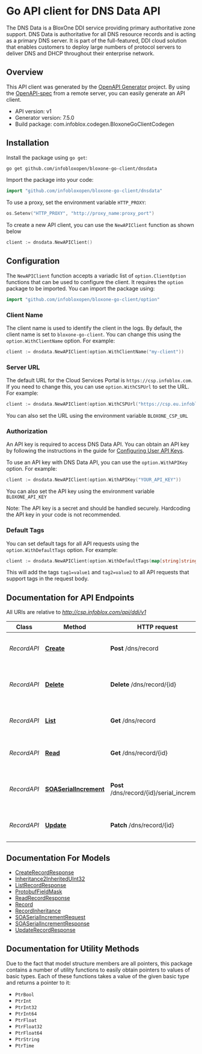 # Go API client for DNS Data API

The DNS Data is a BloxOne DDI service providing primary authoritative zone support. DNS Data is authoritative for all DNS resource records and is acting as a primary DNS server. It is part of the full-featured, DDI cloud solution that enables customers to deploy large numbers of protocol servers to deliver DNS and DHCP throughout their enterprise network. 



## Overview
This API client was generated by the [OpenAPI Generator](https://openapi-generator.tech) project.  By using the [OpenAPI-spec](https://www.openapis.org/) from a remote server, you can easily generate an API client.

- API version: v1
- Generator version: 7.5.0
- Build package: com.infoblox.codegen.BloxoneGoClientCodegen

## Installation

Install the package using `go get`:
```bash
go get github.com/infobloxopen/bloxone-go-client/dnsdata
```

Import the package into your code:
```go
import "github.com/infobloxopen/bloxone-go-client/dnsdata"
```

To use a proxy, set the environment variable `HTTP_PROXY`:

```go
os.Setenv("HTTP_PROXY", "http://proxy_name:proxy_port")
```

To create a new API client, you can use the `NewAPIClient` function as shown below
```go
client := dnsdata.NewAPIClient()
```

## Configuration

The `NewAPIClient` function accepts a variadic list of `option.ClientOption` functions that can be used to configure the client.
It requires the `option` package to be imported. You can import the package using:
```go
import "github.com/infobloxopen/bloxone-go-client/option"
```

### Client Name
The client name is used to identify the client in the logs. By default, the client name is set to `bloxone-go-client`. You can change this using the `option.WithClientName` option. For example:
```go
client := dnsdata.NewAPIClient(option.WithClientName("my-client"))
```

### Server URL

The default URL for the Cloud Services Portal is `https://csp.infoblox.com`. If you need to change this, you can use `option.WithCSPUrl` to set the URL. For example:

```go
client := dnsdata.NewAPIClient(option.WithCSPUrl("https://csp.eu.infoblox.com"))
```

You can also set the URL using the environment variable `BLOXONE_CSP_URL`

### Authorization

An API key is required to access DNS Data API. You can obtain an API key by following the instructions in the guide for [Configuring User API Keys](https://docs.infoblox.com/space/BloxOneCloud/35430405/Configuring+User+API+Keys).

To use an API key with DNS Data API, you can use the `option.WithAPIKey` option. For example:

```go
client := dnsdata.NewAPIClient(option.WithAPIKey("YOUR_API_KEY"))
```

You can also set the API key using the environment variable `BLOXONE_API_KEY`

Note: The API key is a secret and should be handled securely. Hardcoding the API key in your code is not recommended.

### Default Tags

You can set default tags for all API requests using the `option.WithDefaultTags` option. For example:

```go
client := dnsdata.NewAPIClient(option.WithDefaultTags(map[string]string{"tag1": "value1", "tag2": "value2"}))
```
This will add the tags `tag1=value1` and `tag2=value2` to all API requests that support tags in the request body.

## Documentation for API Endpoints

All URIs are relative to *http://csp.infoblox.com/api/ddi/v1*

Class | Method | HTTP request | Description
------------ | ------------- | ------------- | -------------
*RecordAPI* | [**Create**](docs/RecordAPI.md#create) | **Post** /dns/record | Create the DNS resource record.
*RecordAPI* | [**Delete**](docs/RecordAPI.md#delete) | **Delete** /dns/record/{id} | Move the DNS resource record to recycle bin.
*RecordAPI* | [**List**](docs/RecordAPI.md#list) | **Get** /dns/record | Retrieve DNS resource records.
*RecordAPI* | [**Read**](docs/RecordAPI.md#read) | **Get** /dns/record/{id} | Retrieve the DNS resource record.
*RecordAPI* | [**SOASerialIncrement**](docs/RecordAPI.md#soaserialincrement) | **Post** /dns/record/{id}/serial_increment | Increment serial number for the SOA record.
*RecordAPI* | [**Update**](docs/RecordAPI.md#update) | **Patch** /dns/record/{id} | Update the DNS resource record.


## Documentation For Models

 - [CreateRecordResponse](docs/CreateRecordResponse.md)
 - [Inheritance2InheritedUInt32](docs/Inheritance2InheritedUInt32.md)
 - [ListRecordResponse](docs/ListRecordResponse.md)
 - [ProtobufFieldMask](docs/ProtobufFieldMask.md)
 - [ReadRecordResponse](docs/ReadRecordResponse.md)
 - [Record](docs/Record.md)
 - [RecordInheritance](docs/RecordInheritance.md)
 - [SOASerialIncrementRequest](docs/SOASerialIncrementRequest.md)
 - [SOASerialIncrementResponse](docs/SOASerialIncrementResponse.md)
 - [UpdateRecordResponse](docs/UpdateRecordResponse.md)


## Documentation for Utility Methods

Due to the fact that model structure members are all pointers, this package contains
a number of utility functions to easily obtain pointers to values of basic types.
Each of these functions takes a value of the given basic type and returns a pointer to it:

* `PtrBool`
* `PtrInt`
* `PtrInt32`
* `PtrInt64`
* `PtrFloat`
* `PtrFloat32`
* `PtrFloat64`
* `PtrString`
* `PtrTime`
